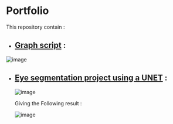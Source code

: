 # Portfolio

This repository contain :
  - ## **[Graph script](https://github.com/Shifoue/Portfolio/tree/main/Graph)** :

  ![image](https://github.com/Shifoue/Portfolio/assets/69169567/12202d72-b7fc-4814-94ba-b449999e5215)

  - ## **[Eye segmentation project using a UNET](https://github.com/Shifoue/Portfolio/tree/main/Eye_Segmentation_Project)** :

      ![image](https://github.com/Shifoue/Portfolio/assets/69169567/8eb8587b-0d9d-498c-9255-be0b518b7f7e)
    
      Giving the Following result :

      ![image](https://github.com/Shifoue/Portfolio/assets/69169567/67614430-a71b-46a7-b3ad-2127fe637bfc)
